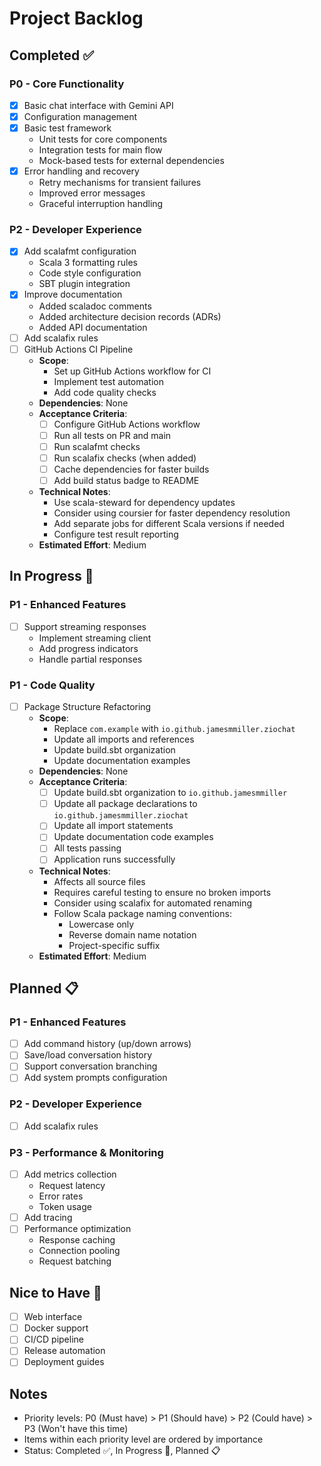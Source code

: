 # Project Backlog

## Completed ✅

### P0 - Core Functionality
- [x] Basic chat interface with Gemini API
- [x] Configuration management
- [x] Basic test framework
  - Unit tests for core components
  - Integration tests for main flow
  - Mock-based tests for external dependencies
- [x] Error handling and recovery
  - Retry mechanisms for transient failures
  - Improved error messages
  - Graceful interruption handling

### P2 - Developer Experience
- [x] Add scalafmt configuration
  - Scala 3 formatting rules
  - Code style configuration
  - SBT plugin integration
- [x] Improve documentation
  - Added scaladoc comments
  - Added architecture decision records (ADRs)
  - Added API documentation
- [ ] Add scalafix rules
- [ ] GitHub Actions CI Pipeline
  - **Scope**: 
    - Set up GitHub Actions workflow for CI
    - Implement test automation
    - Add code quality checks
  - **Dependencies**: None
  - **Acceptance Criteria**:
    - [ ] Configure GitHub Actions workflow
    - [ ] Run all tests on PR and main
    - [ ] Run scalafmt checks
    - [ ] Run scalafix checks (when added)
    - [ ] Cache dependencies for faster builds
    - [ ] Add build status badge to README
  - **Technical Notes**:
    - Use scala-steward for dependency updates
    - Consider using coursier for faster dependency resolution
    - Add separate jobs for different Scala versions if needed
    - Configure test result reporting
  - **Estimated Effort**: Medium

## In Progress 🚧

### P1 - Enhanced Features
- [ ] Support streaming responses
  - Implement streaming client
  - Add progress indicators
  - Handle partial responses

### P1 - Code Quality
- [ ] Package Structure Refactoring
  - **Scope**: 
    - Replace `com.example` with `io.github.jamesmmiller.ziochat`
    - Update all imports and references
    - Update build.sbt organization
    - Update documentation examples
  - **Dependencies**: None
  - **Acceptance Criteria**:
    - [ ] Update build.sbt organization to `io.github.jamesmmiller`
    - [ ] Update all package declarations to `io.github.jamesmmiller.ziochat`
    - [ ] Update all import statements
    - [ ] Update documentation code examples
    - [ ] All tests passing
    - [ ] Application runs successfully
  - **Technical Notes**:
    - Affects all source files
    - Requires careful testing to ensure no broken imports
    - Consider using scalafix for automated renaming
    - Follow Scala package naming conventions:
      - Lowercase only
      - Reverse domain name notation
      - Project-specific suffix
  - **Estimated Effort**: Medium

## Planned 📋

### P1 - Enhanced Features
- [ ] Add command history (up/down arrows)
- [ ] Save/load conversation history
- [ ] Support conversation branching
- [ ] Add system prompts configuration

### P2 - Developer Experience
- [ ] Add scalafix rules

### P3 - Performance & Monitoring
- [ ] Add metrics collection
  - Request latency
  - Error rates
  - Token usage
- [ ] Add tracing
- [ ] Performance optimization
  - Response caching
  - Connection pooling
  - Request batching

## Nice to Have 🎯
- [ ] Web interface
- [ ] Docker support
- [ ] CI/CD pipeline
- [ ] Release automation
- [ ] Deployment guides

## Notes
- Priority levels: P0 (Must have) > P1 (Should have) > P2 (Could have) > P3 (Won't have this time)
- Items within each priority level are ordered by importance
- Status: Completed ✅, In Progress 🚧, Planned 📋 